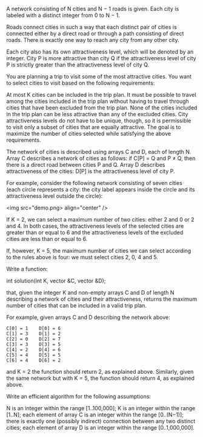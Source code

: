 A network consisting of N cities and N − 1 roads is given. Each city is labeled with a distinct integer from 0 to N − 1.

Roads connect cities in such a way that each distinct pair of cities is connected either by a direct road or through a path consisting of direct roads. There is exactly one way to reach any city from any other city.

Each city also has its own attractiveness level, which will be denoted by an integer. City P is more attractive than city Q if the attractiveness level of city P is strictly greater than the attractiveness level of city Q.

You are planning a trip to visit some of the most attractive cities. You want to select cities to visit based on the following requirements:

At most K cities can be included in the trip plan.
It must be possible to travel among the cities included in the trip plan without having to travel through cities that have been excluded from the trip plan.
None of the cities included in the trip plan can be less attractive than any of the excluded cities. City attractiveness levels do not have to be unique, though, so it is permissible to visit only a subset of cities that are equally attractive.
The goal is to maximize the number of cities selected while satisfying the above requirements.

The network of cities is described using arrays C and D, each of length N. Array C describes a network of cities as follows: if C[P] = Q and P ≠ Q, then there is a direct road between cities P and Q. Array D describes attractiveness of the cities: D[P] is the attractiveness level of city P.

For example, consider the following network consisting of seven cities (each circle represents a city: the city label appears inside the circle and its attractiveness level outside the circle):

<img src="demo.png> align="center" />

If K = 2, we can select a maximum number of two cities: either 2 and 0 or 2 and 4. In both cases, the attractiveness levels of the selected cities are greater than or equal to 6 and the attractiveness levels of the excluded cities are less than or equal to 6.

If, however, K = 5, the maximum number of cities we can select according to the rules above is four: we must select cities 2, 0, 4 and 5.

Write a function:

int solution(int K, vector<int> &C, vector<int> &D);

that, given the integer K and non-empty arrays C and D of length N describing a network of cities and their attractiveness, returns the maximum number of cities that can be included in a valid trip plan.

For example, given arrays C and D describing the network above:

    C[0] = 1    D[0] = 6
    C[1] = 3    D[1] = 2
    C[2] = 0    D[2] = 7
    C[3] = 3    D[3] = 5
    C[4] = 2    D[4] = 6
    C[5] = 4    D[5] = 5
    C[6] = 4    D[6] = 2
and K = 2 the function should return 2, as explained above. Similarly, given the same network but with K = 5, the function should return 4, as explained above.

Write an efficient algorithm for the following assumptions:

N is an integer within the range [1..100,000];
K is an integer within the range [1..N];
each element of array C is an integer within the range [0..(N−1)];
there is exactly one (possibly indirect) connection between any two distinct cities;
each element of array D is an integer within the range [0..1,000,000].
  
